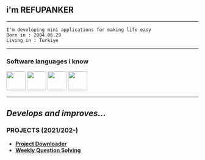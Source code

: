 ## i'm REFUPANKER
---
```
I'm developing mini applications for making life easy
Born in : 2004.06.29
Living in : Turkiye
``` 
---
###  Software languages i know 
<div>
<img width="50" height="50" src="https://static.cdnlogo.com/logos/c/27/c.svg"/>
<img width="50" height="50" src="https://freepikpsd.com/file/2019/10/java-logo-png-transparent-background-2-Transparent-Images.png"/>
<img width="50" height="50" src="https://brandslogos.com/wp-content/uploads/images/large/python-logo.png"/>
<img width="50" height="50" src="https://brandslogos.com/wp-content/uploads/images/large/javascript-logo.png"/>
</div>

---
_Develops and improves..._
---
### PROJECTS (2021/202-)
- [**Project Downloader**](https://projectmanager.pactrefupanker.repl.co)
- [**Weekly Question Solving**](https://WeeklyQuestionSolvingSite1.pactrefupanker.repl.co)
